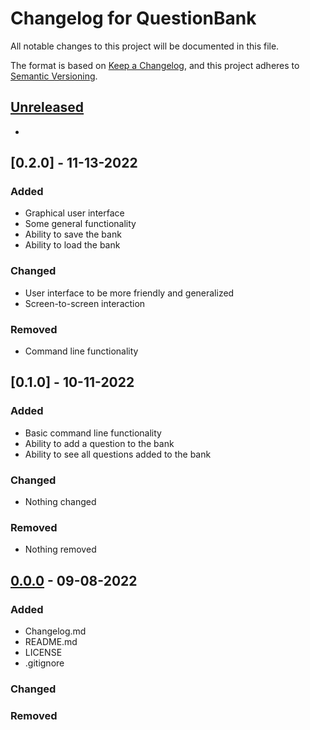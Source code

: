 # Changelog for QuestionBank
All notable changes to this project will be documented in this file.

The format is based on [Keep a Changelog](https://keepachangelog.com/en/1.0.0/),
and this project adheres to [Semantic Versioning](https://semver.org/spec/v2.0.0.html).



## [Unreleased]
-

## [0.2.0] - 11-13-2022
### Added
- Graphical user interface
- Some general functionality
- Ability to save the bank
- Ability to load the bank

### Changed
- User interface to be more friendly and generalized
- Screen-to-screen interaction

### Removed
- Command line functionality

## [0.1.0] - 10-11-2022
### Added
- Basic command line functionality
- Ability to add a question to the bank
- Ability to see all questions added to the bank

### Changed
- Nothing changed

### Removed
- Nothing removed

## [0.0.0] - 09-08-2022
### Added
- Changelog.md
- README.md
- LICENSE
- .gitignore

### Changed


### Removed




[Unreleased]: https://github.com/CS3321TeamC/QuestionBank
[0.0.0]: https://github.com/CS3321TeamC/QuestionBank
